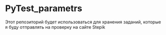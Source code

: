 # PyTest_parametrs
Этот репозиторий будет использоваться для хранения заданий, которые я буду отправлять на проверку на сайте Stepik